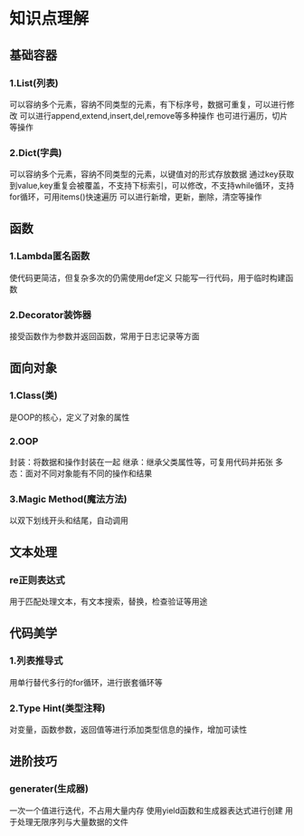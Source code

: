 # 知识点理解

## 基础容器

### 1.List(列表)
可以容纳多个元素，容纳不同类型的元素，有下标序号，数据可重复，可以进行修改
可以进行append,extend,insert,del,remove等多种操作
也可进行遍历，切片等操作

### 2.Dict(字典)
可以容纳多个元素，容纳不同类型的元素，以键值对的形式存放数据
通过key获取到value,key重复会被覆盖，不支持下标索引，可以修改，不支持while循环，支持for循环，可用items()快速遍历
可以进行新增，更新，删除，清空等操作

## 函数

### 1.Lambda匿名函数
使代码更简洁，但复杂多次的仍需使用def定义
只能写一行代码，用于临时构建函数

### 2.Decorator装饰器
接受函数作为参数并返回函数，常用于日志记录等方面

## 面向对象

### 1.Class(类)
是OOP的核心，定义了对象的属性

### 2.OOP
封装：将数据和操作封装在一起
继承：继承父类属性等，可复用代码并拓张
多态：面对不同对象能有不同的操作和结果

### 3.Magic Method(魔法方法)
以双下划线开头和结尾，自动调用

## 文本处理

### re正则表达式
用于匹配处理文本，有文本搜索，替换，检查验证等用途

## 代码美学

### 1.列表推导式
用单行替代多行的for循环，进行嵌套循环等

### 2.Type Hint(类型注释)
对变量，函数参数，返回值等进行添加类型信息的操作，增加可读性

## 进阶技巧

### generater(生成器)
一次一个值进行迭代，不占用大量内存
使用yield函数和生成器表达式进行创建
用于处理无限序列与大量数据的文件